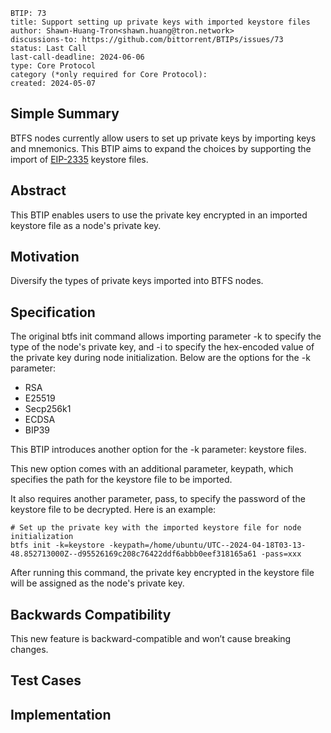 
```
BTIP: 73
title: Support setting up private keys with imported keystore files
author: Shawn-Huang-Tron<shawn.huang@tron.network>
discussions-to: https://github.com/bittorrent/BTIPs/issues/73
status: Last Call
last-call-deadline: 2024-06-06
type: Core Protocol
category (*only required for Core Protocol):
created: 2024-05-07
```

## Simple Summary

BTFS nodes currently allow users to set up private keys by importing keys and mnemonics. This BTIP aims to expand the choices by supporting the import of [EIP-2335](https://eips.ethereum.org/EIPS/eip-2335) keystore files.

## Abstract

This BTIP enables users to use the private key encrypted in an imported keystore file as a node's private key.

## Motivation

Diversify the types of private keys imported into BTFS nodes.

## Specification

The original btfs init command allows importing parameter -k to specify the type of the node's private key, and -i to specify the hex-encoded value of the private key during node initialization.  Below are the options for the -k parameter:

- RSA
- E25519
- Secp256k1
- ECDSA
- BIP39

This BTIP introduces another option for the -k parameter: keystore files.

This new option comes with an additional parameter, keypath, which specifies the path for the keystore file to be imported.

It also requires another parameter, pass, to specify the password of the keystore file to be decrypted.
Here is an example:

```shell
# Set up the private key with the imported keystore file for node initialization
btfs init -k=keystore -keypath=/home/ubuntu/UTC--2024-04-18T03-13-48.852713000Z--d95526169c208c76422ddf6abbb0eef318165a61 -pass=xxx
```

After running this command, the private key encrypted in the keystore file will be assigned as the node's private key.

## Backwards Compatibility

This new feature is backward-compatible and won’t cause breaking changes.

## Test Cases

## Implementation

